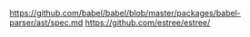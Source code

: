 https://github.com/babel/babel/blob/master/packages/babel-parser/ast/spec.md
https://github.com/estree/estree/